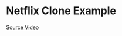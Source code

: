 # Netflix Clone Example

[Source Video](https://www.youtube.com/watch?v=XtMThy8QKqU&ab_channel=CleverProgrammer)
